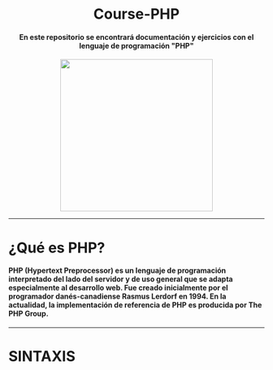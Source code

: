 <div align="center"> 

# Course-PHP

#### En este repositorio se encontrará  documentación y ejercicios con el lenguaje de programación "PHP" 


<img src="https://github.com/zumrudu-anka/zumrudu-anka/blob/master/images/php.svg" height="300px"/>
</div>

***

# ¿Qué es PHP?

#### PHP (Hypertext Preprocessor) es un lenguaje de programación interpretado​ del lado del servidor y de uso general que se adapta especialmente al desarrollo web.​ Fue creado inicialmente por el programador danés-canadiense Rasmus Lerdorf en 1994.​ En la actualidad, la implementación de referencia de PHP es producida por The PHP Group.​

***
# SINTAXIS

<!--https://www.youtube.com/watch?v=nCB1gEkRZ1g-->

